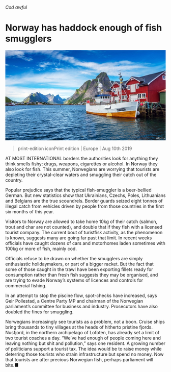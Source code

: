 ###### Cod awful

# Norway has haddock enough of fish smugglers 

![image](images/20190810_EUP002_0.jpg) 

> print-edition iconPrint edition | Europe | Aug 10th 2019 

AT MOST INTERNATIONAL borders the authorities look for anything they think smells fishy: drugs, weapons, cigarettes or alcohol. In Norway they also look for fish. This summer, Norwegians are worrying that tourists are depleting their crystal-clear waters and smuggling their catch out of the country. 

Popular prejudice says that the typical fish-smuggler is a beer-bellied German. But new statistics show that Ukrainians, Czechs, Poles, Lithuanians and Belgians are the true scoundrels. Border guards seized eight tonnes of illegal catch from vehicles driven by people from those countries in the first six months of this year. 

Visitors to Norway are allowed to take home 10kg of their catch (salmon, trout and char are not counted), and double that if they fish with a licensed tourist company. The current bout of turistfisk  activity, as the phenomenon is known, suggests many are going far past that limit. In recent weeks officials have caught dozens of cars and motorhomes laden sometimes with 100kg or more of fish, mainly cod. 

Officials refuse to be drawn on whether the smugglers are simply enthusiastic holidaymakers, or part of a bigger racket. But the fact that some of those caught in the trawl have been exporting fillets ready for consumption rather than fresh fish suggests they may be organised, and are trying to evade Norway’s systems of licences and controls for commercial fishing. 

In an attempt to stop the piscine flow, spot-checks have increased, says Geir Pollestad, a Centre Party MP and chairman of the Norwegian parliament’s committee for business and industry. Prosecutors have also doubled the fines for smuggling. 

Norwegians increasingly see tourists as a problem, not a boon. Cruise ships bring thousands to tiny villages at the heads of hitherto pristine fjords. Nusfjord, in the northern archipelago of Lofoten, has already set a limit of two tourist coaches a day. “We’ve had enough of people coming here and leaving nothing but shit and pollution,” says one resident. A growing number of politicians support a tourist tax. The idea would be to raise money while deterring those tourists who strain infrastructure but spend no money. Now that tourists are after precious Norwegian fish, perhaps parliament will bite.■ 

